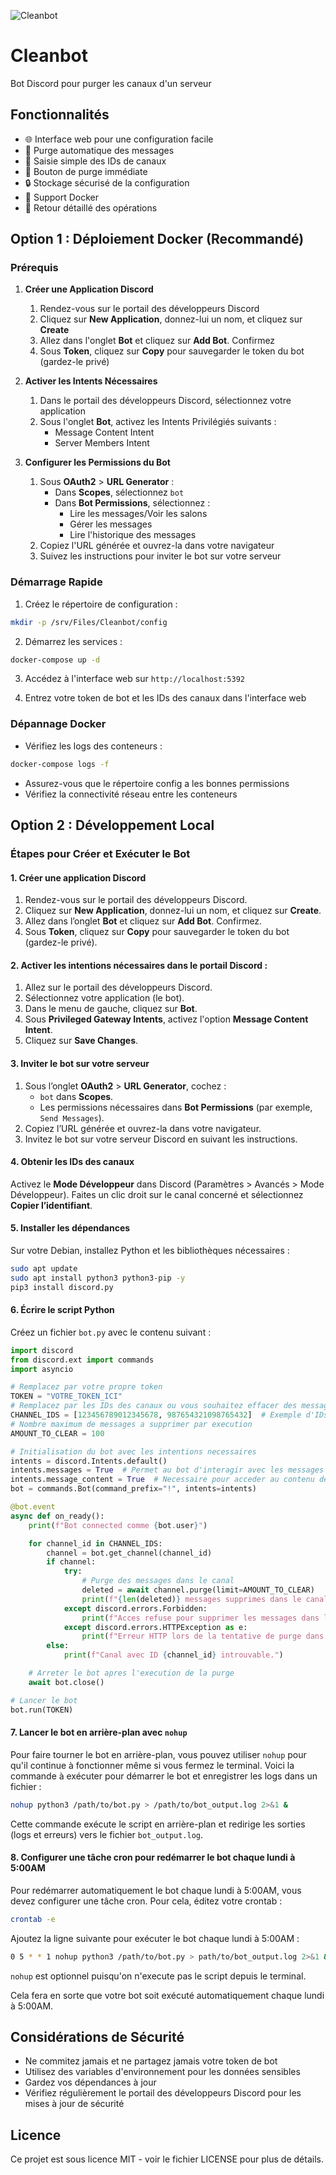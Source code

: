 ![Cleanbot](https://cdn.discordapp.com/app-icons/1310261454959673354/79876aac97de54fdfc9a06fbca4f32ff.png "Cleanbot")

# Cleanbot
Bot Discord pour purger les canaux d'un serveur

## Fonctionnalités

- 🌐 Interface web pour une configuration facile
- 🔄 Purge automatique des messages
- 🔲 Saisie simple des IDs de canaux
- 🚀 Bouton de purge immédiate
- 🔒 Stockage sécurisé de la configuration
- 🐳 Support Docker
- 📝 Retour détaillé des opérations

## Option 1 : Déploiement Docker (Recommandé)

### Prérequis

1. **Créer une Application Discord**
   1. Rendez-vous sur le portail des développeurs Discord
   2. Cliquez sur **New Application**, donnez-lui un nom, et cliquez sur **Create**
   3. Allez dans l'onglet **Bot** et cliquez sur **Add Bot**. Confirmez
   4. Sous **Token**, cliquez sur **Copy** pour sauvegarder le token du bot (gardez-le privé)

2. **Activer les Intents Nécessaires**
   1. Dans le portail des développeurs Discord, sélectionnez votre application
   2. Sous l'onglet **Bot**, activez les Intents Privilégiés suivants :
      - Message Content Intent
      - Server Members Intent

3. **Configurer les Permissions du Bot**
   1. Sous **OAuth2** > **URL Generator** :
      - Dans **Scopes**, sélectionnez `bot`
      - Dans **Bot Permissions**, sélectionnez :
        - Lire les messages/Voir les salons
        - Gérer les messages
        - Lire l'historique des messages
   2. Copiez l'URL générée et ouvrez-la dans votre navigateur
   3. Suivez les instructions pour inviter le bot sur votre serveur

### Démarrage Rapide

1. Créez le répertoire de configuration :
```bash
mkdir -p /srv/Files/Cleanbot/config
```

2. Démarrez les services :
```bash
docker-compose up -d
```

3. Accédez à l'interface web sur `http://localhost:5392`

4. Entrez votre token de bot et les IDs des canaux dans l'interface web

### Dépannage Docker

- Vérifiez les logs des conteneurs :
```bash
docker-compose logs -f
```
- Assurez-vous que le répertoire config a les bonnes permissions
- Vérifiez la connectivité réseau entre les conteneurs

## Option 2 : Développement Local

### Étapes pour Créer et Exécuter le Bot

#### 1. **Créer une application Discord**

1. Rendez-vous sur le portail des développeurs Discord.
2. Cliquez sur **New Application**, donnez-lui un nom, et cliquez sur **Create**.
3. Allez dans l’onglet **Bot** et cliquez sur **Add Bot**. Confirmez.
4. Sous **Token**, cliquez sur **Copy** pour sauvegarder le token du bot (gardez-le privé).

#### 2. **Activer les intentions nécessaires dans le portail Discord :**

1. Allez sur le portail des développeurs Discord.
2. Sélectionnez votre application (le bot).
3. Dans le menu de gauche, cliquez sur **Bot**.
4. Sous **Privileged Gateway Intents**, activez l'option **Message Content Intent**.
5. Cliquez sur **Save Changes**.

#### 3. **Inviter le bot sur votre serveur**

1. Sous l’onglet **OAuth2** &gt; **URL Generator**, cochez : 
    - `bot` dans **Scopes**.
    - Les permissions nécessaires dans **Bot Permissions** (par exemple, `Send Messages`).
2. Copiez l’URL générée et ouvrez-la dans votre navigateur.
3. Invitez le bot sur votre serveur Discord en suivant les instructions.

#### 4. **Obtenir les IDs des canaux**

Activez le **Mode Développeur** dans Discord (Paramètres &gt; Avancés &gt; Mode Développeur). Faites un clic droit sur le canal concerné et sélectionnez **Copier l’identifiant**.

#### 5. **Installer les dépendances**

Sur votre Debian, installez Python et les bibliothèques nécessaires :

```bash
sudo apt update
sudo apt install python3 python3-pip -y
pip3 install discord.py
```

#### 6. **Écrire le script Python**

Créez un fichier `bot.py` avec le contenu suivant :

```python
import discord
from discord.ext import commands
import asyncio

# Remplacez par votre propre token
TOKEN = "VOTRE_TOKEN_ICI"
# Remplacez par les IDs des canaux ou vous souhaitez effacer des messages
CHANNEL_IDS = [123456789012345678, 987654321098765432]  # Exemple d'IDs de canaux
# Nombre maximum de messages a supprimer par execution
AMOUNT_TO_CLEAR = 100

# Initialisation du bot avec les intentions necessaires
intents = discord.Intents.default()
intents.messages = True  # Permet au bot d'interagir avec les messages
intents.message_content = True  # Necessaire pour acceder au contenu des messages
bot = commands.Bot(command_prefix="!", intents=intents)

@bot.event
async def on_ready():
    print(f"Bot connected comme {bot.user}")

    for channel_id in CHANNEL_IDS:
        channel = bot.get_channel(channel_id)
        if channel:
            try:
                # Purge des messages dans le canal
                deleted = await channel.purge(limit=AMOUNT_TO_CLEAR)
                print(f"{len(deleted)} messages supprimes dans le canal {channel_id}.")
            except discord.errors.Forbidden:
                print(f"Acces refuse pour supprimer les messages dans le canal {channel_id}.")
            except discord.errors.HTTPException as e:
                print(f"Erreur HTTP lors de la tentative de purge dans le canal {channel_id}: {e}")
        else:
            print(f"Canal avec ID {channel_id} introuvable.")

    # Arreter le bot apres l'execution de la purge
    await bot.close()

# Lancer le bot
bot.run(TOKEN)
```

#### 7. Lancer le bot en arrière-plan avec `nohup`

Pour faire tourner le bot en arrière-plan, vous pouvez utiliser `nohup` pour qu'il continue à fonctionner même si vous fermez le terminal. Voici la commande à exécuter pour démarrer le bot et enregistrer les logs dans un fichier :

```bash
nohup python3 /path/to/bot.py > /path/to/bot_output.log 2>&1 &
```

Cette commande exécute le script en arrière-plan et redirige les sorties (logs et erreurs) vers le fichier `bot_output.log`.

#### 8. Configurer une tâche cron pour redémarrer le bot chaque lundi à 5:00AM

Pour redémarrer automatiquement le bot chaque lundi à 5:00AM, vous devez configurer une tâche cron. Pour cela, éditez votre crontab :

```bash
crontab -e
```

Ajoutez la ligne suivante pour exécuter le bot chaque lundi à 5:00AM :

```bash
0 5 * * 1 nohup python3 /path/to/bot.py > path/to/bot_output.log 2>&1 &
```

`nohup` est optionnel puisqu'on n'execute pas le script depuis le terminal.

Cela fera en sorte que votre bot soit exécuté automatiquement chaque lundi à 5:00AM.

## Considérations de Sécurité

- Ne commitez jamais et ne partagez jamais votre token de bot
- Utilisez des variables d'environnement pour les données sensibles
- Gardez vos dépendances à jour
- Vérifiez régulièrement le portail des développeurs Discord pour les mises à jour de sécurité

## Licence

Ce projet est sous licence MIT - voir le fichier LICENSE pour plus de détails.
